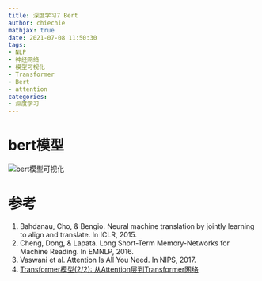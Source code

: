```yaml
---
title: 深度学习7 Bert
author: chiechie
mathjax: true
date: 2021-07-08 11:50:30
tags: 
- NLP
- 神经网络
- 模型可视化
- Transformer
- Bert
- attention
categories:
- 深度学习
---
```







# bert模型
![bert模型可视化](https://images.prismic.io/peltarionv2/e69c6ec6-50d9-43e9-96f0-a09bb338199f_BERT_model.png?auto=compress%2Cformat&rect=0%2C0%2C2668%2C3126&w=1980&h=2320)




# 参考
1. Bahdanau, Cho, & Bengio. Neural machine translation by jointly learning to align and translate. In ICLR, 2015.
2. Cheng, Dong, & Lapata. Long Short-Term Memory-Networks for Machine Reading. In EMNLP, 2016.
3. Vaswani et al. Attention Is All You Need. In NIPS, 2017.
4. [Transformer模型(2/2): 从Attention层到Transformer网络](https://www.youtube.com/watch?v=aJRsr39F4dI)